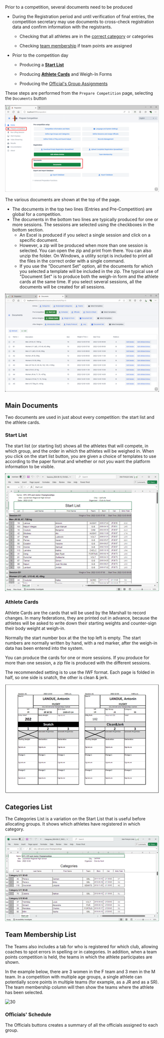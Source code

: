 Prior to a competition, several documents need to be produced

- During the Registration period and until verification of final entries, the competition secretary may use documents to cross-check registration data and confirm information with the registrants.

  - Checking that all athletes are in the [correct category](#categories-list) or categories

  - Checking [team membership](#team-membership-list) if team points are assigned

- Prior to the competition day

  - Producing a [**Start List**](#start-list)

  - Producing [**Athlete Cards**](#athlete-cards) and Weigh-In Forms

  - Producing the [Official's Group Assignments](#officials-schedule)


These steps are performed from the `Prepare Competition` page, selecting the `Documents` button

![10](nimg/2400PreCompetitionDocuments/10.png)

The various documents are shown at the top of the page.

- The documents in the top two lines (Entries and Pre-Competition) are global for a competition.
- The documents in the bottom two lines are typically produced for one or more sessions.  The sessions are selected using the checkboxes in the bottom section.
  - An Excel is produced if you select a single session and click on a specific document.
  - However, a zip will be produced when more than one session is selected.  You can open the zip and print from there.  You can also unzip the folder. On Windows, a utility script is included to print all the files in the correct order with a single command.
  - If you use the "Document Set" option, all the documents for which you selected a template will be included in the zip.  The typical use of "Document Set" is to produce both the weigh-in form and the athlete cards at the same time. If you select several sessions, all the documents will be created for all sessions.

![15](nimg/2400PreCompetitionDocuments/15.png)

## Main Documents

Two documents are used in just about every competition: the start list and the athlete cards.

### Start List

The start list (or starting list) shows all the athletes that will compete, in which group, and the order in which the athletes will be weighed in.  When you click on the start list button, you are given a choice of templates to use according to the paper format and whether or not you want the platform information to be visible.

![30](nimg/2400PreCompetitionDocuments/30.png)

### Athlete Cards

Athlete Cards are the cards that will be used by the Marshall to record changes.  In many federations, they are printed out in advance, because the athletes will be asked to write down their starting weights and counter-sign their body weight at weigh-in.  

Normally the start number box at the the top left is empty.  The start numbers are normally written by hand, with a red marker, after the weigh-in data has been entered into the system.

You can produce the cards for one or more sessions.  If you produce for more than one session, a zip file is produced with the different sessions.

The recommended setting is to use the IWF format. Each page is folded in half, so one side is snatch, the other is clean & jerk.

![043_AthleteCards](img/WeighIn/043_AthleteCards.png)





## Categories List

The Categories List is a variation on the Start List that is useful before allocating groups.  It shows which athletes have registered in which category.

![40](nimg/2400PreCompetitionDocuments/40.png)

## Team Membership List

The Teams also includes a tab for who is registered for which club, allowing coaches to spot errors in spelling or in categories.  In addition, when a team points competition is held, the teams in which the athlete participates are shown.  

In the example below, there are 3 women in the F team and 3 men in the M team.  In a competition with multiple age groups, a single athlete can potentially score points in multiple teams (for example, as a JR and as a SR).  The team membership column will then show the teams where the athlete has been selected.

![30](nimg/2400PreCompetitionDocuments/20.png)



### Officials' Schedule

The Officials buttons creates a summary of all the officials assigned to each group.